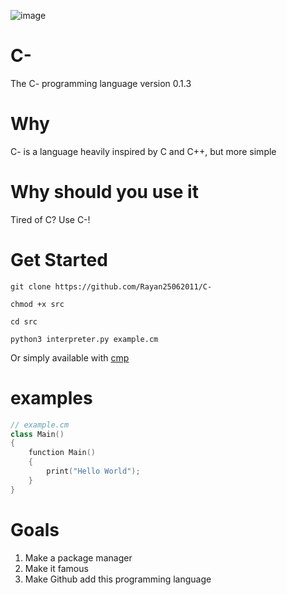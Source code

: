 ![image](https://user-images.githubusercontent.com/101386337/216001801-f7f64f67-6841-4d39-ab9c-7f2cc66970c6.jpeg) 


# C-
The C- programming language version 0.1.3

# Why
C- is a language heavily inspired by C and C++, but more simple

# Why should you use it
Tired of C? Use C-!

# Get Started
```
git clone https://github.com/Rayan25062011/C-
```
```
chmod +x src
```
```
cd src
```
```
python3 interpreter.py example.cm
```
Or simply available with <a href="https://github.com/Rayan25062011/cmp">cmp</a>

# examples
```cpp
// example.cm
class Main()
{
    function Main()
    {
        print("Hello World");
    }
}

```

# Goals
1. Make a package manager
2. Make it famous
3. Make Github add this programming language
